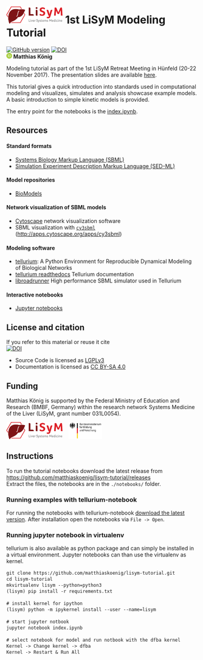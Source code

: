 <h1><a href="http://www.lisym.org/" alt="LiSyM" target="_blank"><img src="./images/lisym.png" height="45"></a> 1st LiSyM Modeling Tutorial</h1>

[![GitHub version](https://badge.fury.io/gh/matthiaskoenig%2Flisym-tutorial.svg)](https://badge.fury.io/gh/matthiaskoenig%2Flisym-tutorial)
[![DOI](https://www.zenodo.org/badge/111459301.svg)](https://www.zenodo.org/badge/latestdoi/111459301)  
<b><a href="https://orcid.org/0000-0003-1725-179X" title="https://orcid.org/0000-0003-1725-179X"><img src="./images/orcid.png" height="15"/></a> Matthias König</b>

Modeling tutorial as part of the 1st LiSyM Retreat Meeting in Hünfeld (20-22 November 2017). The presentation slides are available [here](./presentation/lisym-tutorial.pdf). 

This tutorial gives a quick introduction into standards used in computational modeling and visualizes, simulates and analysis showcase example models. A basic introduction to simple kinetic models is provided.

The entry point for the notebooks is the [index.ipynb](./index.ipynb).

## Resources
#### Standard formats
* [Systems Biology Markup Language (SBML)](http://sbml.org/Main_Page)
* [Simulation Experiment Description Markup Language (SED-ML)](https://sed-ml.github.io/)

#### Model repositories
* [BioModels](https://wwwdev.ebi.ac.uk/biomodels/)

#### Network visualization of SBML models
* [Cytoscape](http://www.cytoscape.org/) network visualization software
* SBML visualization with [`cy3sbml`](http://github.com/matthiaskoenig/cy3sbml) (http://apps.cytoscape.org/apps/cy3sbml)

#### Modeling software
* [tellurium](http://tellurium.analogmachine.org/): A Python Environment for Reproducible Dynamical Modeling of Biological Networks
* [tellurium readthedocs](https://tellurium.readthedocs.io/en/latest/) Tellurium documentation
* [libroadrunner](http://libroadrunner.org/) High performance SBML simulator used in Tellurium

#### Interactive notebooks
* [Jupyter notebooks](https://jupyter.org/)


## License and citation
If you refer to this material or reuse it cite  
[![DOI](https://www.zenodo.org/badge/111459301.svg)](https://www.zenodo.org/badge/latestdoi/111459301)

* Source Code is licensed as [LGPLv3](http://opensource.org/licenses/LGPL-3.0)
* Documentation is licensed as [CC BY-SA 4.0](http://creativecommons.org/licenses/by-sa/4.0/)


## Funding
Matthias König is supported by the Federal Ministry of Education and Research (BMBF, Germany) 
within the research network Systems Medicine of the Liver (LiSyM, grant number 031L0054).

<a href="http://www.lisym.org/" alt="LiSyM" target="_blank"><img src="./images/lisym.png" height="45"></a> &nbsp;&nbsp;
<a href="http://www.bmbf.de/" alt="BMBF" target="_blank"><img src="./images/bmbf.png" height="45"></a> &nbsp;&nbsp;


## Instructions
To run the tutorial notebooks download the latest release from
https://github.com/matthiaskoenig/lisym-tutorial/releases  
Extract the files, the notebooks are in the `./notebooks/` folder.
 
### Running examples with tellurium-notebook 
For running the notebooks with tellurium-notebook [download the latest version](https://github.com/sys-bio/tellurium#installation-instructions). After installation open the notebooks via `File -> Open`.

### Running jupyter notebook in virtualenv
tellurium is also available as python package and can simply be installed in a virtual environment. Jupyter notebooks can than use the virtualenv as kernel.  
```
git clone https://github.com/matthiaskoenig/lisym-tutorial.git
cd lisym-tutorial
mkvirtualenv lisym --python=python3
(lisym) pip install -r requirements.txt

# install kernel for ipython
(lisym) python -m ipykernel install --user --name=lisym

# start jupyter notbook
jupyter notebook index.ipynb

# select notebook for model and run notbook with the dfba kernel
Kernel -> Change kernel -> dfba
Kernel -> Restart & Run All
```
